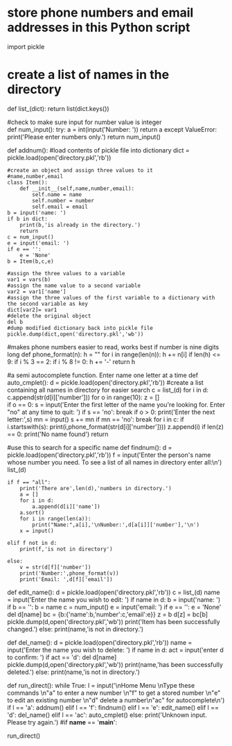 # store phone numbers and email addresses in this Python script
import pickle

# create a list of names in the directory
def list_(dict):
    return list(dict.keys())

#check to make sure input for number value is integer    
def num_input():
  try:
    a = int(input('Number: '))
    return a
  except ValueError:
    print('Please enter numbers only.')
    return num_input()
    
def addnum():
    #load contents of pickle file into dictionary
    dict = pickle.load(open('directory.pkl','rb'))

    #create an object and assign three values to it
    #name,number,email
    class Item():
        def __init__(self,name,number,email):
            self.name = name
            self.number = number
            self.email = email
    b = input('name: ')
    if b in dict:
        print(b,'is already in the directory.')
        return
    c = num_input()
    e = input('email: ')
    if e == '':
        e = 'None'
    b = Item(b,c,e)

    #assign the three values to a variable
    var1 = vars(b)
    #assign the name value to a second variable
    var2 = var1['name']
    #assign the three values of the first variable to a dictionary with the second variable as key
    dict[var2]= var1
    #delete the original object
    del b
    #dump modified dictionary back into pickle file
    pickle.dump(dict,open('directory.pkl','wb'))

#makes phone numbers easier to read, works best if number is nine digits long
def phone_format(n):
    h = ""
    for i in range(len(n)):
        h += n[i]
        if len(h) <= 9:
            if i % 3 == 2:
                if i % 8 != 0:
                    h += '-'
    return h

#a semi autocomplete function. Enter name one letter at a time 
def auto_cmplet():
    d = pickle.load(open('directory.pkl','rb'))
    #create a list containing all names in directory for easier search
    c = list_(d)
    for i in d:
      c.append(str(d[i]['number']))
    for o in range(10): 
        z = []     
        if o == 0:
            s = input('Enter the first letter of the name you\'re looking for. Enter "no" at any time to quit: ')
            if s == 'no':
              break
        if o > 0:
            print('Enter the next letter:',s)
            mn = input()
            s += mn
            if mn == 'no':
              break
        for i in c:
            if i.startswith(s):
                print(i,phone_format(str(d[i]['number'])))
                z.append(i)
        if len(z) == 0:
                print('No name found')
                return

#use this to search for a specific name
def findnum():
    d = pickle.load(open('directory.pkl','rb'))
    f = input('Enter the person\'s name whose number you need. To see a list of all names in directory enter all:\n')
    list_(d)
    
    if f == "all":
        print('There are',len(d),'numbers in directory.')
        a = []
        for i in d:
            a.append(d[i]['name'])
        a.sort()
        for i in range(len(a)):
            print("Name:",a[i],'\nNumber:',d[a[i]]['number'],'\n')
        x = input()
        
    elif f not in d:
        print(f,'is not in directory')
        
    else:
        v = str(d[f]['number'])
        print('Number:',phone_format(v))
        print('Email: ',d[f]['email'])


def edit_name():
    d = pickle.load(open('directory.pkl','rb'))
    c = list_(d)
    name = input('Enter the name you wish to edit: ')
    if name in d:
        b = input('name: ')
        if b == '':
            b = name
        c = num_input()
        e = input('email: ')
        if e == '':
            e = 'None'
        del d[name]
        bc = {b:{'name':b,'number':c,'email':e}}
        z = b
        d[z] = bc[b]
        pickle.dump(d,open('directory.pkl','wb'))
        print('Item has been successfully changed.')
    else:
        print(name,'is not in directory.')


def del_name():
    d = pickle.load(open('directory.pkl','rb'))
    name = input('Enter the name you wish to delete: ')
    if name in d:
        act = input('enter d to confirm: ')
        if act == 'd':
            del d[name]
            pickle.dump(d,open('directory.pkl','wb'))
            print(name,'has been successfully deleted.')
    else:
        print(name,'is not in directory.')


def run_direct():
    while True:
        l = input('\nHome Menu \nType these commands \n"a" to enter a new number \n"f" to get a stored number \n"e" to edit an existing number  \n"d" delete a number\n"ac" for autocomplete\n')
        if l == 'a':
            addnum()
        elif l == 'f':
            findnum()
        elif l == 'e':
            edit_name()
        elif l == 'd':
            del_name()
        elif l == 'ac':
            auto_cmplet()
        else:
          print('Unknown input. Please try again.')
#if __name__ == '__main__':

run_direct()
